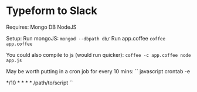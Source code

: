 # Typeform to Slack

Requires:
Mongo DB
NodeJS

Setup:
Run mongoJS:
``
 mongod --dbpath db/
``
Run app.coffee
``
 coffee app.coffee
``

You could also compile to js (would run quicker):
``
 coffee -c app.coffee
 node app.js
``

May be worth putting in a cron job for every 10 mins:
`` javascript
 crontab -e

*/10 * * * * /path/to/script
``
